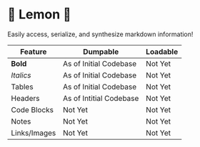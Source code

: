 # 🍋 Lemon 🍋

Easily access, serialize, and synthesize markdown information!

| Feature | Dumpable | Loadable  |
|---------|----------|-----------|
| **Bold**| As of Initial Codebase | Not Yet |
| *Italics*| As of Initial Codebase | Not Yet |
| Tables | As of Initial Codebase | Not Yet |
| Headers | As of Intitial Codebase | Not Yet |
| Code Blocks | Not Yet | Not Yet |
| Notes | Not Yet | Not Yet |
| Links/Images | Not Yet | Not Yet |
